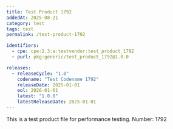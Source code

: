 ```yaml
---
title: Test Product 1792
addedAt: 2025-08-21
category: test
tags: test
permalink: /test-product-1792

identifiers:
  - cpe: cpe:2.3:a:testvendor:test_product_1792
  - purl: pkg:generic/test_product_1792@1.0.0

releases:
  - releaseCycle: "1.0"
    codename: "Test Codename 1792"
    releaseDate: 2025-01-01
    eol: 2026-01-01
    latest: "1.0.0"
    latestReleaseDate: 2025-01-01
---
```


This is a test product file for performance testing. Number: 1792
